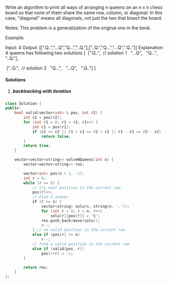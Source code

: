 Write an algorithm to print all ways of arranging n queens on an n x n chess board so that none of them share the same row, column, or diagonal. In this case, "diagonal" means all diagonals, not just the two that bisect the board.

Notes: This problem is a generalization of the original one in the book.

Example:

 Input: 4
 Output: [[".Q..","...Q","Q...","..Q."],["..Q.","Q...","...Q",".Q.."]]
 Explanation: 4 queens has following two solutions
[
 [".Q..",  // solution 1
  "...Q",
  "Q...",
  "..Q."],

 ["..Q.",  // solution 2
  "Q...",
  "...Q",
  ".Q.."]
]


#### Solutions


1. ##### backtracking with iteration

```cpp
class Solution {
public:
    bool valid(vector<int> & pos, int r2) {
        int c2 = pos[r2];
        for (int r1 = 0; r1 < r2; r1++) {
            int c1 = pos[r1];
            if (c1 == c2 || r1 + c1 == r2 + c2 || r1 - c1 == r2 - c2)
                return false;
        }
        return true;
    }

    vector<vector<string>> solveNQueens(int n) {
        vector<vector<string>> res;

        vector<int> pos(n + 1, -1);
        int r = 0;
        while (r >= 0) {
            // try next position in the current row
            pos[r]++;
            // Find a answer
            if (r >= n) {
                vector<string> solu(n, string(n, '.'));
                for (int r = 0; r < n; r++)
                    solu[r][pos[r]] = 'Q';
                res.push_back(move(solu));
                r--;
            } // no valid position in the current row
            else if (pos[r] >= n)
                r--;
            // find a valid position in the current row
            else if (valid(pos, r))
                pos[++r] = -1;
        }

        return res;
    }
};
```